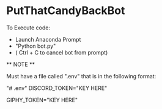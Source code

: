 # PutThatCandyBackBot

To Execute code:

* Launch Anaconda Prompt
* "Python bot.py"
* ( Ctrl + C to cancel bot from prompt)

** NOTE ** 

Must have a file called ".env" that is in the following format:

"# .env"
DISCORD_TOKEN="KEY HERE"

GIPHY_TOKEN="KEY HERE"
